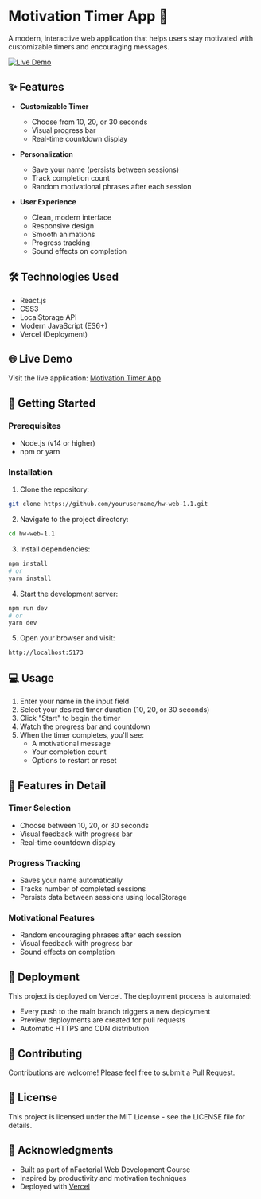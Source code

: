 # Motivation Timer App 🚀

A modern, interactive web application that helps users stay motivated with customizable timers and encouraging messages.

[![Live Demo](https://img.shields.io/badge/Live%20Demo-Visit%20Site-blue)](https://hw-web-1-1.vercel.app/)

## ✨ Features

- **Customizable Timer**
  - Choose from 10, 20, or 30 seconds
  - Visual progress bar
  - Real-time countdown display

- **Personalization**
  - Save your name (persists between sessions)
  - Track completion count
  - Random motivational phrases after each session

- **User Experience**
  - Clean, modern interface
  - Responsive design
  - Smooth animations
  - Progress tracking
  - Sound effects on completion

## 🛠️ Technologies Used

- React.js
- CSS3
- LocalStorage API
- Modern JavaScript (ES6+)
- Vercel (Deployment)

## 🌐 Live Demo

Visit the live application: [Motivation Timer App](https://hw-web-1-1.vercel.app/)

## 🚀 Getting Started

### Prerequisites

- Node.js (v14 or higher)
- npm or yarn

### Installation

1. Clone the repository:
```bash
git clone https://github.com/yourusername/hw-web-1.1.git
```

2. Navigate to the project directory:
```bash
cd hw-web-1.1
```

3. Install dependencies:
```bash
npm install
# or
yarn install
```

4. Start the development server:
```bash
npm run dev
# or
yarn dev
```

5. Open your browser and visit:
```
http://localhost:5173
```

## 💻 Usage

1. Enter your name in the input field
2. Select your desired timer duration (10, 20, or 30 seconds)
3. Click "Start" to begin the timer
4. Watch the progress bar and countdown
5. When the timer completes, you'll see:
   - A motivational message
   - Your completion count
   - Options to restart or reset

## 🎨 Features in Detail

### Timer Selection
- Choose between 10, 20, or 30 seconds
- Visual feedback with progress bar
- Real-time countdown display

### Progress Tracking
- Saves your name automatically
- Tracks number of completed sessions
- Persists data between sessions using localStorage

### Motivational Features
- Random encouraging phrases after each session
- Visual feedback with progress bar
- Sound effects on completion

## 🚀 Deployment

This project is deployed on Vercel. The deployment process is automated:
- Every push to the main branch triggers a new deployment
- Preview deployments are created for pull requests
- Automatic HTTPS and CDN distribution

## 🤝 Contributing

Contributions are welcome! Please feel free to submit a Pull Request.

## 📝 License

This project is licensed under the MIT License - see the LICENSE file for details.

## 👏 Acknowledgments

- Built as part of nFactorial Web Development Course
- Inspired by productivity and motivation techniques
- Deployed with [Vercel](https://vercel.com)
